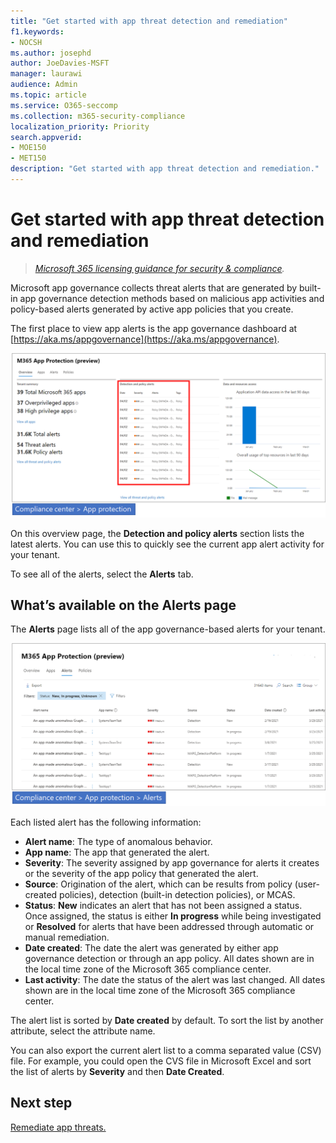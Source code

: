 ```yaml
---
title: "Get started with app threat detection and remediation"
f1.keywords:
- NOCSH
ms.author: josephd
author: JoeDavies-MSFT
manager: laurawi
audience: Admin
ms.topic: article
ms.service: O365-seccomp
ms.collection: m365-security-compliance
localization_priority: Priority
search.appverid: 
- MOE150
- MET150
description: "Get started with app threat detection and remediation."
---
```


# Get started with app threat detection and remediation

>*[Microsoft 365 licensing guidance for security & compliance](https://aka.ms/ComplianceSD).*

Microsoft app governance collects threat alerts that are generated by built-in app governance detection methods based on malicious app activities and policy-based alerts generated by active app policies that you create.

The first place to view app alerts is the app governance dashboard at [https://aka.ms/appgovernance](https://aka.ms/appgovernance).

![The app governance overview page in the Microsoft 365 Compliance Center with the Detection and policy alerts section highlighted](..\media\manage-app-protection-governance\mapg-cc-overview-alerts.png)

On this overview page, the **Detection and policy alerts** section lists the latest alerts. You can use this to quickly see the current app alert activity for your tenant.

To see all of the alerts, select the **Alerts** tab.

## What’s available on the Alerts page

The **Alerts** page lists all of the app governance-based alerts for your tenant.

![The app governance alerts summary page in the Microsoft 365 Compliance Center](..\media\manage-app-protection-governance\mapg-cc-alerts.png)

Each listed alert has the following information:

- **Alert name**: The type of anomalous behavior.
- **App name**: The app that generated the alert.
- **Severity**: The severity assigned by app governance for alerts it creates or the severity of the app policy that generated the alert.
- **Source**: Origination of the alert, which can be results from policy (user-created policies), detection (built-in detection policies), or MCAS.
- **Status**: **New** indicates an alert that has not been assigned a status. Once assigned, the status is either **In progress** while being investigated or **Resolved** for alerts that have been addressed through automatic or manual remediation.
- **Date created**: The date the alert was generated by either app governance detection or through an app policy. All dates shown are in the local time zone of the Microsoft 365 compliance center.
- **Last activity**: The date the status of the alert was last changed. All dates shown are in the local time zone of the Microsoft 365 compliance center.

The alert list is sorted by **Date created** by default. To sort the list by another attribute, select the attribute name.

You can also export the current alert list to a comma separated value (CSV) file. For example, you could open the CVS file in Microsoft Excel and sort the list of alerts by **Severity** and then **Date Created**.

## Next step

[Remediate app threats.](app-governance-detect-remediate-detect-threats.md)
